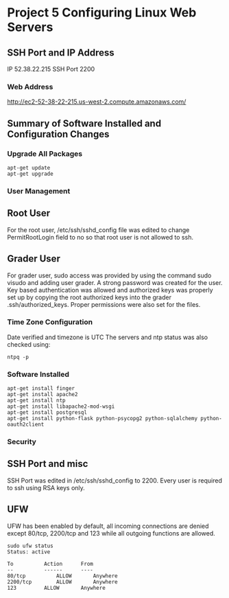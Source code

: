 Project 5 Configuring Linux Web Servers
=======================================

SSH Port and IP Address
-----------------------

IP 52.38.22.215 SSH Port 2200

### Web Address
http://ec2-52-38-22-215.us-west-2.compute.amazonaws.com/

Summary of Software Installed and Configuration Changes
-------------------------------------------------------

### Upgrade All Packages 

```
apt-get update
apt-get upgrade
```
### User Management

## Root User
For the root user, /etc/ssh/sshd_config file was edited to change PermitRootLogin field to no so that root user is not allowed to ssh. 

## Grader User
For grader user, sudo access was provided by using the command sudo visudo and adding user grader. A strong password was created for the user. Key based authentication was allowed and authorized keys was properly set up by copying the root authorized keys into the grader .ssh/authorized_keys. Proper permissions were also set for the files.

### Time Zone Configuration
Date verified and timezone is UTC
The servers and ntp status was also checked using: 
```
ntpq -p
```

### Software Installed

```
apt-get install finger
apt-get install apache2
apt-get install ntp
apt-get install libapache2-mod-wsgi
apt-get install postgresql
apt-get install python-flask python-psycopg2 python-sqlalchemy python-oauth2client
```

### Security

## SSH Port and misc
SSH Port was edited in /etc/ssh/sshd_config to 2200. Every user is required to ssh using RSA keys only.

## UFW
UFW has been enabled by default, all incoming connections are denied except 80/tcp, 2200/tcp and 123 while all outgoing functions are allowed.

```
sudo ufw status
Status: active 

To 			Action		From
--			------		----
80/tcp			ALLOW		Anywhere
2200/tcp		ALLOW		Anywhere
123			ALLOW		Anywhere
```
